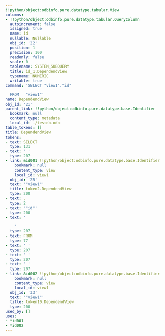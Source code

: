 ```yaml
---
!!python/object:odbinfo.pure.datatype.tabular.View
columns:
- !!python/object:odbinfo.pure.datatype.tabular.QueryColumn
  autoincrement: false
  issigned: true
  name: id
  nullable: Nullable
  obj_id: '22'
  position: 1
  precision: 100
  readonly: false
  scale: 0
  tablename: SYSTEM_SUBQUERY
  title: id_1.DependendView
  typename: NUMERIC
  writable: true
command: 'SELECT "view1"."id"

  FROM   "view1"'
name: DependendView
obj_id: '21'
parent_link: !!python/object:odbinfo.pure.datatype.base.Identifier
  bookmark: null
  content_type: metadata
  local_id: ./testdb.odb
table_tokens: []
title: DependendView
tokens:
- text: SELECT
  type: 131
- text: ' '
  type: 207
- link: &id001 !!python/object:odbinfo.pure.datatype.base.Identifier
    bookmark: null
    content_type: view
    local_id: view1
  obj_id: '25'
  text: '"view1"'
  title: token2.DependendView
  type: 200
- text: .
  type: 2
- text: '"id"'
  type: 200
- text: '

    '
  type: 207
- text: FROM
  type: 77
- text: ' '
  type: 207
- text: ' '
  type: 207
- text: ' '
  type: 207
- link: &id002 !!python/object:odbinfo.pure.datatype.base.Identifier
    bookmark: null
    content_type: view
    local_id: view1
  obj_id: '33'
  text: '"view1"'
  title: token10.DependendView
  type: 200
used_by: []
uses:
- *id001
- *id002
---
```


